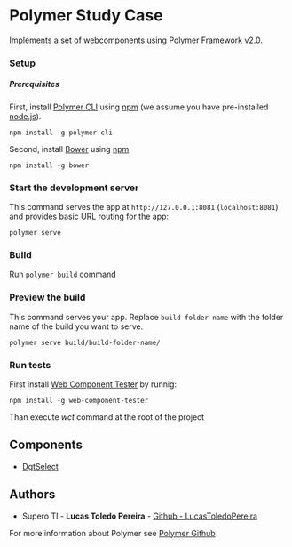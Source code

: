 # Polymer Study Case

Implements a set of webcomponents using Polymer Framework v2.0.

### Setup

##### Prerequisites

First, install [Polymer CLI](https://github.com/Polymer/polymer-cli) using
[npm](https://www.npmjs.com) (we assume you have pre-installed [node.js](https://nodejs.org)).

    npm install -g polymer-cli

Second, install [Bower](https://bower.io/) using [npm](https://www.npmjs.com)

    npm install -g bower

### Start the development server

This command serves the app at `http://127.0.0.1:8081` (`localhost:8081`) and provides basic URL
routing for the app:

    polymer serve

### Build

Run `polymer build` command

### Preview the build

This command serves your app. Replace `build-folder-name` with the folder name of the build you want to serve.

    polymer serve build/build-folder-name/

### Run tests

First install [Web Component Tester](https://github.com/Polymer/tools/tree/master/packages/web-component-tester) by runnig:

    npm install -g web-component-tester

Than execute *wct* command at the root of the project


## Components

- [DgtSelect](src/components/dgt-select)



## Authors
* Supero TI - **Lucas Toledo Pereira** - [Github - LucasToledoPereira](https://github.com/LucasToledoPereira)



For more information about Polymer see [Polymer Github](https://github.com/Polymer/polymer)
